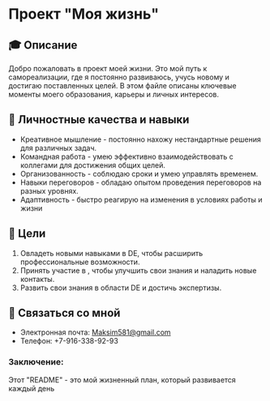 # Проект "Моя жизнь"

## :mortar_board: Описание

Добро пожаловать в проект моей жизни. Это мой путь к самореализации, где я постоянно развиваюсь, учусь новому и достигаю поставленных целей. В этом файле описаны ключевые моменты моего образования, карьеры и личных интересов. 

## :beginner: Личностные качества и навыки

- Креативное мышление - постоянно нахожу нестандартные решения для различных задач.
- Командная работа - умею эффективно взаимодействовать с коллегами для достижения общих целей.
- Организованность - соблюдаю сроки и умею управлять временем.
- Навыки переговоров - обладаю опытом проведения переговоров на разных уровнях.
- Адаптивность - быстро реагирую на изменения в условиях работы и жизни 

## :gun: Цели

1. Овладеть новыми навыками в DE, чтобы расширить профессиональные возможности.
2. Принять участие в , чтобы улучшить свои знания и наладить новые контакты.
3. Развить свои знания в области DE и достичь экспертизы. 

## :iphone: Связаться со мной

- Электронная почта: Maksim581@gmail.com
- Телефон: +7-916-338-92-93

### Заключение:

Этот "README" - это мой жизненный план, который развивается каждый день
